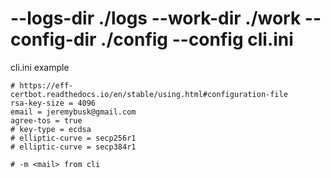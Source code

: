 # --logs-dir ./logs --work-dir  ./work --config-dir ./config --config cli.ini

cli.ini example
```
# https://eff-certbot.readthedocs.io/en/stable/using.html#configuration-file
rsa-key-size = 4096
email = jeremybusk@gmail.com
agree-tos = true
# key-type = ecdsa
# elliptic-curve = secp256r1
# elliptic-curve = secp384r1

# -m <mail> from cli
```
